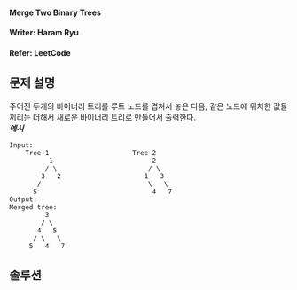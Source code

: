 #### Merge Two Binary Trees
#### Writer: Haram Ryu
#### Refer: LeetCode

## 문제 설명
주어진 두개의 바이너리 트리를 루트 노드를 겹쳐서 놓은 다음, 같은 노드에 위치한 값들끼리는 더해서 새로운 바이너리 트리로 만들어서 출력한다.  
***예시***
```
Input: 
	Tree 1                     Tree 2                  
          1                         2                             
         / \                       / \                            
        3   2                     1   3                        
       /                           \   \                      
      5                             4   7                  
Output: 
Merged tree:
	     3
	    / \
	   4   5
	  / \   \ 
	 5   4   7
 ```
 
 ## 솔루션
 
